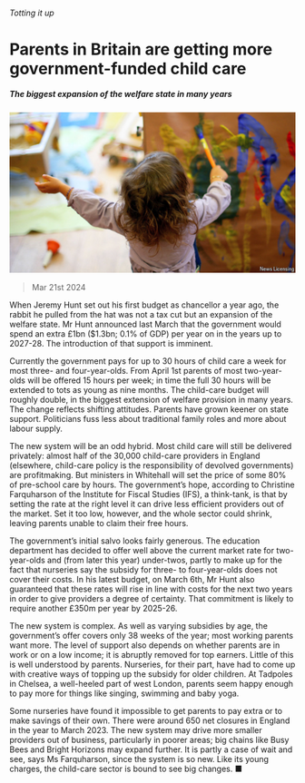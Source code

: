 ###### Totting it up

# Parents in Britain are getting more government-funded child care 

##### The biggest expansion of the welfare state in many years 

![image](images/20240323_BRP002.jpg) 

> Mar 21st 2024 

When Jeremy Hunt set out his first budget as chancellor a year ago, the rabbit he pulled from the hat was not a tax cut but an expansion of the welfare state. Mr Hunt announced last March that the government would spend an extra £1bn ($1.3bn; 0.1% of GDP) per year on  in the years up to 2027-28. The introduction of that support is imminent. 

Currently the government pays for up to 30 hours of child care a week for most three- and four-year-olds. From April 1st parents of most two-year-olds will be offered 15 hours per week; in time the full 30 hours will be extended to tots as young as nine months. The child-care budget will roughly double, in the biggest extension of welfare provision in many years. The change reflects shifting attitudes. Parents have grown keener on state support. Politicians fuss less about traditional family roles and more about labour supply. 

The new system will be an odd hybrid. Most child care will still be delivered privately: almost half of the 30,000 child-care providers in England (elsewhere, child-care policy is the responsibility of devolved governments) are profitmaking. But ministers in Whitehall will set the price of some 80% of pre-school care by hours. The government’s hope, according to Christine Farquharson of the Institute for Fiscal Studies (IFS), a think-tank, is that by setting the rate at the right level it can drive less efficient providers out of the market. Set it too low, however, and the whole sector could shrink, leaving parents unable to claim their free hours.

The government’s initial salvo looks fairly generous. The education department has decided to offer well above the current market rate for two-year-olds and (from later this year) under-twos, partly to make up for the fact that nurseries say the subsidy for three- to four-year-olds does not cover their costs. In his latest budget, on March 6th, Mr Hunt also guaranteed that these rates will rise in line with costs for the next two years in order to give providers a degree of certainty. That commitment is likely to require another £350m per year by 2025-26. 

The new system is complex. As well as varying subsidies by age, the government’s offer covers only 38 weeks of the year; most working parents want more. The level of support also depends on whether parents are in work or on a low income; it is abruptly removed for top earners. Little of this is well understood by parents. Nurseries, for their part, have had to come up with creative ways of topping up the subsidy for older children. At Tadpoles in Chelsea, a well-heeled part of west London, parents seem happy enough to pay more for things like singing, swimming and baby yoga. 

Some nurseries have found it impossible to get parents to pay extra or to make savings of their own. There were around 650 net closures in England in the year to March 2023. The new system may drive more smaller providers out of business, particularly in poorer areas; big chains like Busy Bees and Bright Horizons may expand further. It is partly a case of wait and see, says Ms Farquharson, since the system is so new. Like its young charges, the child-care sector is bound to see big changes. ■


